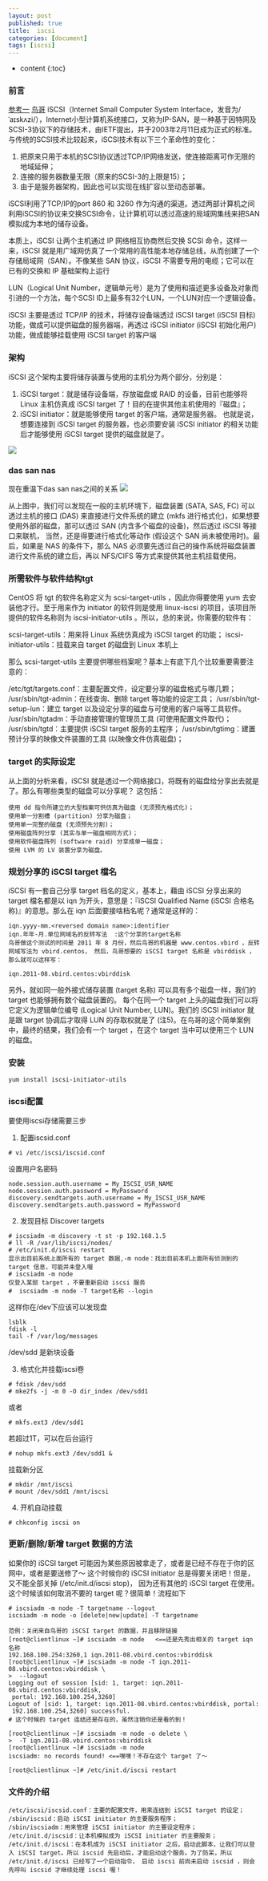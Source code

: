```yaml
---
layout: post
published: true
title:  iscsi
categories: [document]
tags: [iscsi]
---
```

* content
{:toc}

### 前言

[参考一](https://www.cyberciti.biz/tips/rhel-centos-fedora-linux-iscsi-howto.html)
[鸟哥](http://cn.linux.vbird.org/linux_server/0460iscsi.php)
iSCSI（Internet Small Computer System Interface，发音为/ˈаɪskʌzi/），Internet小型计算机系统接口，又称为IP-SAN，是一种基于因特网及SCSI-3协议下的存储技术，由IETF提出，并于2003年2月11日成为正式的标准。与传统的SCSI技术比较起来，iSCSI技术有以下三个革命性的变化：

1. 把原来只用于本机的SCSI协议透过TCP/IP网络发送，使连接距离可作无限的地域延伸；
2. 连接的服务器数量无限（原来的SCSI-3的上限是15）；
3. 由于是服务器架构，因此也可以实现在线扩容以至动态部署。

iSCSI利用了TCP/IP的port 860 和 3260 作为沟通的渠道。透过两部计算机之间利用iSCSI的协议来交换SCSI命令，让计算机可以透过高速的局域网集线来把SAN模拟成为本地的储存设备。

本质上，iSCSI 让两个主机通过 IP 网络相互协商然后交换 SCSI 命令，这样一来，iSCSI 就是用广域网仿真了一个常用的高性能本地存储总线，从而创建了一个存储局域网（SAN）。不像某些 SAN 协议，iSCSI 不需要专用的电缆；它可以在已有的交换和 IP 基础架构上运行

LUN（Logical Unit Number，逻辑单元号）是为了使用和描述更多设备及对象而引进的一个方法，每个SCSI ID上最多有32个LUN，一个LUN对应一个逻辑设备。

iSCSI 主要是透过 TCP/IP 的技术，将储存设备端透过 iSCSI target (iSCSI 目标) 功能，做成可以提供磁盘的服务器端，再透过 iSCSI initiator (iSCSI 初始化用户) 功能，做成能够挂载使用 iSCSI target 的客户端

### 架构
iSCSI 这个架构主要将储存装置与使用的主机分为两个部分，分别是：

1. iSCSI target：就是储存设备端，存放磁盘或 RAID 的设备，目前也能够将 Linux 主机仿真成 iSCSI target 了！目的在提供其他主机使用的『磁盘』；
2. iSCSI initiator：就是能够使用 target 的客户端，通常是服务器。 也就是说，想要连接到 iSCSI target 的服务器，也必须要安装 iSCSI initiator 的相关功能后才能够使用 iSCSI target 提供的磁盘就是了。

![](/styles/images/iscsi.gif)

### das san nas
现在重温下das san nas之间的关系
![](/styles/images/das_nas_san.gif)

从上图中，我们可以发现在一般的主机环境下，磁盘装置 (SATA, SAS, FC) 可以透过主机的接口 (DAS) 来直接进行文件系统的建立 (mkfs 进行格式化)，如果想要使用外部的磁盘，那可以透过 SAN (内含多个磁盘的设备)，然后透过 iSCSI 等接口来联机， 当然，还是得要进行格式化等动作 (假设这个 SAN 尚未被使用时)。最后，如果是 NAS 的条件下，那么 NAS 必须要先透过自己的操作系统将磁盘装置进行文件系统的建立后，再以 NFS/CIFS 等方式来提供其他主机挂载使用。

### 所需软件与软件结构tgt
CentOS 将 tgt 的软件名称定义为 scsi-target-utils ，因此你得要使用 yum 去安装他才行。至于用来作为 initiator 的软件则是使用 linux-iscsi 的项目，该项目所提供的软件名称则为 iscsi-initiator-utils 。所以，总的来说，你需要的软件有：

scsi-target-utils：用来将 Linux 系统仿真成为 iSCSI target 的功能；
iscsi-initiator-utils：挂载来自 target 的磁盘到 Linux 本机上

那么 scsi-target-utils 主要提供哪些档案呢？基本上有底下几个比较重要需要注意的：

/etc/tgt/targets.conf：主要配置文件，设定要分享的磁盘格式与哪几颗；
/usr/sbin/tgt-admin：在线查询、删除 target 等功能的设定工具；
/usr/sbin/tgt-setup-lun：建立 target 以及设定分享的磁盘与可使用的客户端等工具软件。
/usr/sbin/tgtadm：手动直接管理的管理员工具 (可使用配置文件取代)；
/usr/sbin/tgtd：主要提供 iSCSI target 服务的主程序；
/usr/sbin/tgtimg：建置预计分享的映像文件装置的工具 (以映像文件仿真磁盘)；

###  target 的实际设定
从上面的分析来看，iSCSI 就是透过一个网络接口，将既有的磁盘给分享出去就是了。那么有哪些类型的磁盘可以分享呢？ 这包括：
```
使用 dd 指令所建立的大型档案可供仿真为磁盘 (无须预先格式化)；
使用单一分割槽 (partition) 分享为磁盘；
使用单一完整的磁盘 (无须预先分割)；
使用磁盘阵列分享 (其实与单一磁盘相同方式)；
使用软件磁盘阵列 (software raid) 分享成单一磁盘；
使用 LVM 的 LV 装置分享为磁盘。
```

### 规划分享的 iSCSI target 檔名
iSCSI 有一套自己分享 target 档名的定义，基本上，藉由 iSCSI 分享出来的 target 檔名都是以 iqn 为开头，意思是：『iSCSI Qualified Name (iSCSI 合格名称)』的意思。那么在 iqn 后面要接啥档名呢？通常是这样的：
```
iqn.yyyy-mm.<reversed domain name>:identifier
iqn.年年-月.单位网域名的反转写法  :这个分享的target名称
鸟哥做这个测试的时间是 2011 年 8 月份，然后鸟哥的机器是 www.centos.vbird ，反转网域写法为 vbird.centos， 然后，鸟哥想要的 iSCSI target 名称是 vbirddisk ，那么就可以这样写：

iqn.2011-08.vbird.centos:vbirddisk
```
另外，就如同一般外接式储存装置 (target 名称) 可以具有多个磁盘一样，我们的 target 也能够拥有数个磁盘装置的。 每个在同一个 target 上头的磁盘我们可以将它定义为逻辑单位编号 (Logical Unit Number, LUN)。我们的 iSCSI initiator 就是跟 target 协调后才取得 LUN 的存取权就是了 (注5)。在鸟哥的这个简单案例中，最终的结果，我们会有一个 target ，在这个 target 当中可以使用三个 LUN 的磁盘。

### 安装
```
yum install iscsi-initiator-utils
```

### iscsi配置
要使用iscsi存储需要三步


1. 配置iscsid.conf

```
# vi /etc/iscsi/iscsid.conf
```
设置用户名密码
```
node.session.auth.username = My_ISCSI_USR_NAME
node.session.auth.password = MyPassword
discovery.sendtargets.auth.username = My_ISCSI_USR_NAME
discovery.sendtargets.auth.password = MyPassword
```

2. 发现目标 Discover targets
```
# iscsiadm -m discovery -t st -p 192.168.1.5
# ll -R /var/lib/iscsi/nodes/
# /etc/init.d/iscsi restart
显示出目前系统上面所有的 target 数据,-m node：找出目前本机上面所有侦测到的 target 信息，可能并未登入喔
# iscsiadm -m node
仅登入某部 target ，不要重新启动 iscsi 服务
#  iscsiadm -m node -T target名称 --login
```
这样你在/dev下应该可以发现盘
```
lsblk
fdisk -l
tail -f /var/log/messages
```
/dev/sdd 是新块设备

3. 格式化并挂载iscsi卷

```
# fdisk /dev/sdd
# mke2fs -j -m 0 -O dir_index /dev/sdd1
```
或者
```
# mkfs.ext3 /dev/sdd1
```
若超过1T，可以在后台运行
```
# nohup mkfs.ext3 /dev/sdd1 &
```
挂载新分区
```
# mkdir /mnt/iscsi
# mount /dev/sdd1 /mnt/iscsi
```

4. 开机自动挂载
```
# chkconfig iscsi on
```

### 更新/删除/新增 target 数据的方法

如果你的 iSCSI target 可能因为某些原因被拿走了，或者是已经不存在于你的区网中，或者是要送修了～ 这个时候你的 iSCSI initiator 总是得要关闭吧！但是，又不能全部关掉 (/etc/init.d/iscsi stop)， 因为还有其他的 iSCSI target 在使用。这个时候该如何取消不要的 target 呢？很简单！流程如下
```
# iscsiadm -m node -T targetname --logout
iscsiadm -m node -o [delete|new|update] -T targetname

范例：关闭来自鸟哥的 iSCSI target 的数据，并且移除链接
[root@clientlinux ~]# iscsiadm -m node   <==还是先秀出相关的 target iqn 名称
192.168.100.254:3260,1 iqn.2011-08.vbird.centos:vbirddisk
[root@clientlinux ~]# iscsiadm -m node -T iqn.2011-08.vbird.centos:vbirddisk \
>  --logout
Logging out of session [sid: 1, target: iqn.2011-08.vbird.centos:vbirddisk,
 portal: 192.168.100.254,3260]
Logout of [sid: 1, target: iqn.2011-08.vbird.centos:vbirddisk, portal:
 192.168.100.254,3260] successful.
# 这个时候的 target 连结还是存在的，虽然注销你还是看的到！

[root@clientlinux ~]# iscsiadm -m node -o delete \
>  -T iqn.2011-08.vbird.centos:vbirddisk
[root@clientlinux ~]# iscsiadm -m node
iscsiadm: no records found! <==嘿嘿！不存在这个 target 了～

[root@clientlinux ~]# /etc/init.d/iscsi restart
```
### 文件的介绍
```
/etc/iscsi/iscsid.conf：主要的配置文件，用来连结到 iSCSI target 的设定；
/sbin/iscsid：启动 iSCSI initiator 的主要服务程序；
/sbin/iscsiadm：用来管理 iSCSI initiator 的主要设定程序；
/etc/init.d/iscsid：让本机模拟成为 iSCSI initiater 的主要服务；
/etc/init.d/iscsi：在本机成为 iSCSI initiator 之后，启动此脚本，让我们可以登入 iSCSI target。所以 iscsid 先启动后，才能启动这个服务。为了防呆，所以 /etc/init.d/iscsi 已经写了一个启动指令， 启动 iscsi 前尚未启动 iscsid ，则会先呼叫 iscsid 才继续处理 iscsi 喔！
```

